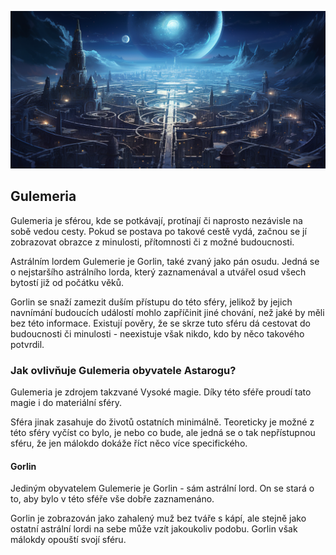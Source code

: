 ![Krajina Gulemerie](../../public/img/astralni_sfery/gulemeria.png)

## Gulemeria

Gulemeria je sférou, kde se potkávají, protínají či naprosto nezávisle na sobě vedou cesty. Pokud se postava po takové cestě vydá, začnou se jí zobrazovat obrazce z minulosti, přítomnosti či z možné budoucnosti.

Astrálním lordem Gulemerie je Gorlin, také zvaný jako pán osudu. Jedná se o nejstaršího astrálního lorda, který zaznamenával a utvářel osud všech bytostí již od počátku věků.

Gorlin se snaží zamezit duším přístupu do této sféry, jelikož by jejich navnímání budoucích událostí mohlo zapříčinit jiné chování, než jaké by měli bez této informace. Existují pověry, že se skrze tuto sféru dá cestovat do budoucnosti či minulosti - neexistuje však nikdo, kdo by něco takového potvrdil.

### Jak ovlivňuje Gulemeria obyvatele Astarogu?

Gulemeria je zdrojem takzvané Vysoké magie. Díky této sféře proudí tato magie i do materiální sféry.

Sféra jinak zasahuje do životů ostatních minimálně. Teoreticky je možné z této sféry vyčíst co bylo, je nebo co bude, ale jedná se o tak nepřístupnou sféru, že jen málokdo dokáže říct něco více specifického.

#### Gorlin

Jediným obyvatelem Gulemerie je Gorlin - sám astrální lord. On se stará o to, aby bylo v této sféře vše dobře zaznamenáno.

Gorlin je zobrazován jako zahalený muž bez tváře s kápí, ale stejně jako ostatní astrální lordi na sebe může vzít jakoukoliv podobu. Gorlin však málokdy opouští svojí sféru.
